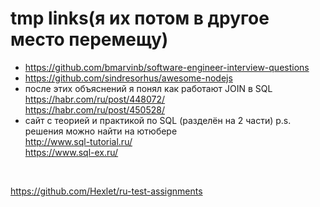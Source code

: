 # tmp links(я их потом в другое место перемещу)
* https://github.com/bmarvinb/software-engineer-interview-questions
* https://github.com/sindresorhus/awesome-nodejs
* после этих объяснений я понял как работают JOIN в SQL<br>
https://habr.com/ru/post/448072/<br>
https://habr.com/ru/post/450528/<br>
* сайт с теорией и практикой по SQL (разделён на 2 части) p.s. решения можно найти на ютюбере<br>
http://www.sql-tutorial.ru/<br>
https://www.sql-ex.ru/<br>

<br>

https://github.com/Hexlet/ru-test-assignments
